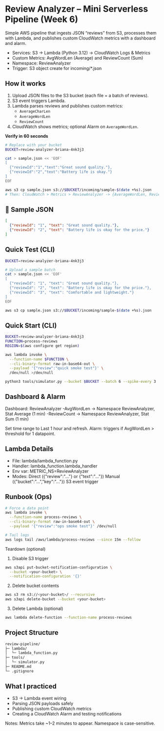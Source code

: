# Review Analyzer – Mini Serverless Pipeline (Week 6)

Simple AWS pipeline that ingests JSON “reviews” from S3, processes them with Lambda, and publishes custom CloudWatch metrics with a dashboard and alarm.

- Services: S3 → Lambda (Python 3.12) → CloudWatch Logs & Metrics
- Custom Metrics: AvgWordLen (Average) and ReviewCount (Sum)
- Namespace: ReviewAnalyzer
- Trigger: S3 object create for incoming/*.json

## How it works
1. Upload JSON files to the S3 bucket (each file = a batch of reviews).  
2. S3 event triggers Lambda.  
3. Lambda parses reviews and publishes custom metrics:
   - `AverageCharLen`  
   - `AverageWordLen`  
   - `ReviewCount`  
4. CloudWatch shows metrics; optional Alarm on `AverageWordLen`.

**Verify in 60 seconds**
```bash
# Replace with your bucket
BUCKET=review-analyzer-briana-4nk3j3

cat > sample.json << 'EOF'
[
  {"reviewId":"1","text":"Great sound quality."},
  {"reviewId":"2","text":"Battery life is okay."}
]
EOF

aws s3 cp sample.json s3://$BUCKET/incoming/sample-$(date +%s).json
# Then: CloudWatch > Metrics > ReviewAnalyzer -> {AverageWordLen, ReviewCount}
```

## 📂 Sample JSON
```json
[
  {"reviewId": "1", "text": "Great sound quality."},
  {"reviewId": "2", "text": "Battery life is okay for the price."}
]
```

## Quick Test (CLI)
```bash
BUCKET=review-analyzer-briana-4nk3j3

# Upload a sample batch
cat > sample.json << 'EOF'
[
  {"reviewId": "1", "text": "Great sound quality."},
  {"reviewId": "2", "text": "Battery life is okay for the price."},
  {"reviewId": "3", "text": "Comfortable and lightweight."}
]
EOF

aws s3 cp sample.json s3://$BUCKET/incoming/sample-$(date +%s).json
```

## Quick Start (CLI)
```bash
BUCKET=review-analyzer-briana-4nk3j3
FUNCTION=process-reviews
REGION=$(aws configure get region)

aws lambda invoke \
  --function-name $FUNCTION \
  --cli-binary-format raw-in-base64-out \
  --payload '{"review":"quick smoke test"}' \
  /dev/null >/dev/null

python3 tools/simulator.py --bucket $BUCKET --batch 6 --spike-every 3
```

## Dashboard & Alarm
Dashboard: ReviewAnalyzer
-AvgWordLen → Namespace ReviewAnalyzer, Stat Average (1 min)
-ReviewCount → Namespace ReviewAnalyzer, Stat Sum (1 min)

Set time range to Last 1 hour and refresh.
Alarm: triggers if AvgWordLen > threshold for 1 datapoint.

## Lambda Details
- File: lambda/lambda_function.py
- Handler: lambda_function.lambda_handler
- Env var: METRIC_NS=ReviewAnalyzer
- Modes:
Direct ({"review":"..."} or {"text":"..."})
Manual ({"bucket":"...","key":"..."})
S3 event trigger

## Runbook (Ops)
```bash
# Force a data point
aws lambda invoke \
  --function-name process-reviews \
  --cli-binary-format raw-in-base64-out \
  --payload '{"review":"ops smoke test"}' /dev/null

# Tail logs
aws logs tail /aws/lambda/process-reviews --since 15m --follow
```

Teardown (optional)

1) Disable S3 trigger
```bash
aws s3api put-bucket-notification-configuration \
  --bucket <your-bucket> \
  --notification-configuration '{}'
```

2) Delete bucket contents
```bash
aws s3 rm s3://<your-bucket>/ --recursive
aws s3api delete-bucket --bucket <your-bucket>
```

3) Delete Lambda (optional)
```bash
aws lambda delete-function --function-name process-reviews
```

## Project Structure
```bash
review-pipeline/
├─ lambda/
│  └─ lambda_function.py
├─ tools/
│  └─ simulator.py
├─ README.md
└─ .gitignore
```

## What I practiced
- S3 → Lambda event wiring
- Parsing JSON payloads safely
- Publishing custom CloudWatch metrics
- Creating a CloudWatch Alarm and testing notifications

Notes: Metrics take ~1–2 minutes to appear. Namespace is case-sensitive.
